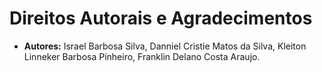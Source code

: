 # Direitos Autorais e Agradecimentos

- **Autores:** Israel Barbosa Silva, Danniel Cristie Matos da Silva, Kleiton Linneker Barbosa Pinheiro, Franklin Delano Costa Araujo.
<!-- - **Data da Última Versão:** 10/11/23 -->
<!-- - **Versão:** 1.0 -->

<!-- @Agradecimentos: Universidade Federal do Maranhão (UFMA), Professor Doutor Thales Levi Azevedo Valente, e colegas de curso.

Copyright/License

Este material é resultado de um trabalho acadêmico para a disciplina "NOME_DISCIPLINA", sob a orientação do professor Dr. THALES LEVI AZEVEDO VALENTE, semestre letivo 2024.2, curso Engenharia da Computação, na Universidade Federal do Maranhão (UFMA). Todo o material sob esta licença é software livre: pode ser usado para fins acadêmicos e comerciais sem nenhum custo. Não há papelada, nem royalties, nem restrições de "copyleft" do tipo GNU. Ele é licenciado sob os termos da Licença MIT, conforme descrito abaixo, e, portanto, é compatível com a GPL e também se qualifica como software de código aberto. É de domínio público. Os detalhes legais estão abaixo. O espírito desta licença é que você é livre para usar este material para qualquer finalidade, sem nenhum custo. O único requisito é que, se você usá-los, nos dê crédito.

Licenciado sob a Licença MIT. Permissão é concedida, gratuitamente, a qualquer pessoa que obtenha uma cópia deste software e dos arquivos de documentação associados (o "Software"), para lidar no Software sem restrição, incluindo sem limitação os direitos de usar, copiar, modificar, mesclar, publicar, distribuir, sublicenciar e/ou vender cópias do Software, e permitir pessoas a quem o Software é fornecido a fazê-lo, sujeito às seguintes condições:

Este aviso de direitos autorais e este aviso de permissão devem ser incluídos em todas as cópias ou partes substanciais do Software.

O SOFTWARE É FORNECIDO "COMO ESTÁ", SEM GARANTIA DE QUALQUER TIPO, EXPRESSA OU IMPLÍCITA, INCLUINDO MAS NÃO SE LIMITANDO ÀS GARANTIAS DE COMERCIALIZAÇÃO, ADEQUAÇÃO A UM DETERMINADO FIM E NÃO INFRINGÊNCIA. EM NENHUM CASO OS AUTORES OU DETENTORES DE DIREITOS AUTORAIS SERÃO RESPONSÁVEIS POR QUALQUER RECLAMAÇÃO, DANOS OU OUTRA RESPONSABILIDADE, SEJA EM AÇÃO DE CONTRATO, TORT OU OUTRA FORMA, DECORRENTE DE, FORA DE OU EM CONEXÃO COM O SOFTWARE OU O USO OU OUTRAS NEGOCIAÇÕES NO SOFTWARE.

Para mais informações sobre a Licença MIT: https://opensource.org/licenses/MIT
